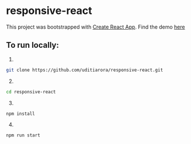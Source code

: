 # responsive-react

This project was bootstrapped with [Create React App](https://github.com/facebook/create-react-app).
Find the demo [here](https://uditiarora.github.io/responsive-react)
## To run locally:
1. 
```sh
git clone https://github.com/uditiarora/responsive-react.git
```
2.
```sh
cd responsive-react
```
3. 
```sh
npm install
```
4. 
```sh 
npm run start
```